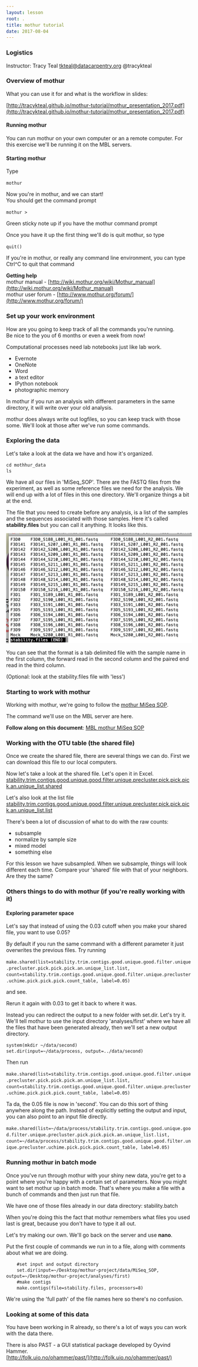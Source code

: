```yaml
---
layout: lesson
root: .
title: mothur tutorial
date: 2017-08-04
---
```



### Logistics
Instructor:
Tracy Teal <tkteal@datacarpentry.org> @tracykteal


### Overview of mothur
What you can use it for and what is the workflow in slides:

[http://tracykteal.github.io/mothur-tutorial/mothur_presentation_2017.pdf](http://tracykteal.github.io/mothur-tutorial/mothur_presentation_2017.pdf)


#### Running mothur
You can run mothur on your own computer or an a remote computer. For this 
exercise we'll be running it on the MBL servers.

#### Starting mothur

Type

   `mothur`  

Now you're in mothur, and we can start!  
You should get the command prompt  

   `mothur >`

Green sticky note up if you have the mothur command prompt

Once you have it up the first thing we'll do is quit mothur, so type  

   `quit()`  

If you're in mothur, or really any command line environment, you can type Ctrl^C to quit that command

**Getting help**  
mothur manual - [http://wiki.mothur.org/wiki/Mothur_manual](http://wiki.mothur.org/wiki/Mothur_manual)  
mothur user forum - [http://www.mothur.org/forum/](http://www.mothur.org/forum/)

### Set up your work environment

How are you going to keep track of all the commands you're running.  
Be nice to the you of 6 months or even a week from now!

Computational processes need lab notebooks just like lab work.

- Evernote
- OneNote
- Word
- a text editor
- IPython notebook
- photographic memory

In mothur if you run an analysis with different parameters in the same directory,
it will write over your old analysis.

mothur does always write out logfiles, so you can keep track with those some. We'll 
look at those after we've run some commands.

### Exploring the data

Let's take a look at the data we have and how it's organized.


   ```
   cd mothhur_data
   ls
   ```

We have all our files in 'MiSeq_SOP'. There are the FASTQ files from the experiment, as well as some reference files
we need for the analysis. We will end up with a lot of files in this one directory. We'll organize things a bit at the end.

The file that you need to create before any analysis, is a list of the samples and the sequences associated with those samples. Here it's called **stability.files** but you can call it anything. It looks like this.

![stability.files](img/stability.jpg)

You can see that the format is a tab delimited file with the sample name in the first column,
the forward read in the second column and the paired end read in the third column.  

(Optional: look at the stability.files file with 'less')

### Starting to work with mothur

Working with mothur, we're going to follow the [mothur MiSeq SOP](https://www.mothur.org/wiki/MiSeq_SOP).

The command we'll use on the MBL server are here.

**Follow along on this document**: [MBL mothur MiSeq SOP](https://hackmd.io/EwVgnAxmYMwGwFo4HYBGEEBYQBMOuR2C2QA4AGZaAU2GTSA=?view)


### Working with the OTU table (the shared file)

Once we create the shared file, there are several things we can do. First we can download this file to our local computers.

Now let's take a look at the shared file. Let's open it in Excel.
[stability.trim.contigs.good.unique.good.filter.unique.precluster.pick.pick.pick.an.unique_list.shared](img/stability.trim.contigs.good.unique.good.filter.unique.precluster.pick.pick.pick.an.unique_list.shared)

Let's also look at the list file  
[stability.trim.contigs.good.unique.good.filter.unique.precluster.pick.pick.pick.an.unique_list.list](img/stability.trim.contigs.good.unique.good.filter.unique.precluster.pick.pick.pick.an.unique_list.list)

There's been a lot of discussion of what to do with the raw counts:  
- subsample
- normalize by sample size
- mixed model
- something else

For this lesson we have subsampled. When we subsample, things will look different each time. Compare your 'shared' file with that of your neighbors. Are they the same?

### Others things to do with mothur (if you're really working with it)

#### Exploring parameter space

Let's say that instead of using the 0.03 cutoff when you make your shared file, you want to use 0.05?

By default if you run the same command with a different parameter it just overwrites the previous files. 
Try running 

   `make.shared(list=stability.trim.contigs.good.unique.good.filter.unique.precluster.pick.pick.pick.an.unique_list.list, count=stability.trim.contigs.good.unique.good.filter.unique.precluster.uchime.pick.pick.pick.count_table, label=0.05)`

and see.

Rerun it again with 0.03 to get it back to where it was.

Instead you can redirect the output to a new folder with set.dir. Let's try it. We'll tell mothur
to use the input directory 'analyses/first' where we have all the files that have been 
generated already, then we'll set a new output directory.
   
   ```
   system(mkdir ~/data/second)
   set.dir(input=~/data/process, output=../data/second)
   ```

Then run

   `make.shared(list=stability.trim.contigs.good.unique.good.filter.unique.precluster.pick.pick.pick.an.unique_list.list, count=stability.trim.contigs.good.unique.good.filter.unique.precluster.uchime.pick.pick.pick.count_table, label=0.05)`

Ta da, the 0.05 file is now in 'second'. You can do this sort of thing anywhere along the path. Instead
of explicitly setting the output and input, you can also point to an input file directly.

   `make.shared(list=~/data/process/stability.trim.contigs.good.unique.good.filter.unique.precluster.pick.pick.pick.an.unique_list.list, count=~/data/process/stability.trim.contigs.good.unique.good.filter.unique.precluster.uchime.pick.pick.pick.count_table, label=0.05)`

### Running mothur in batch mode

Once you've run through mothur with your shiny new data, you're get to a point where 
you're happy with a certain set of parameters. Now you might want to set mothur up in batch mode.
That's where you make a file with a bunch of commands and then just run that file.

We have one of those files already in our data directory: stability.batch

When you're doing this the fact that mothur remembers what files you used last is great, because
you don't have to type it all out.

Let's try making our own. We'll go back on the server and use **nano**.

Put the first couple of commands we run in to a file, along with comments about what we are doing.

```
    #set input and output directory  
    set.dir(input=~/Desktop/mothur-project/data/MiSeq_SOP, output=~/Desktop/mothur-project/analyses/first)  
    #make contigs  
    make.contigs(file=stability.files, processors=8)
```

We're using the 'full path' of the file names here so there's no confusion.

### Looking at some of this data

You have been working in R already, so there's a lot of ways you can work with the data there. 

There is also PAST - a GUI statistical package developed by Oyvind Hammer.  
[http://folk.uio.no/ohammer/past/](http://folk.uio.no/ohammer/past/)




